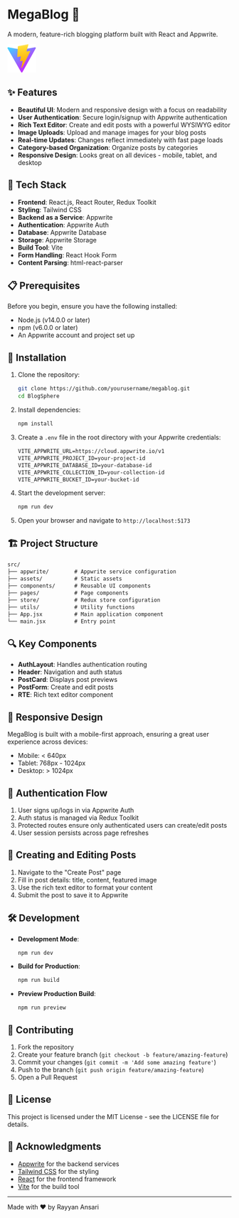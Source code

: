 # MegaBlog 📝

A modern, feature-rich blogging platform built with React and Appwrite.

![MegaBlog Logo](public/vite.svg)

## ✨ Features

- **Beautiful UI**: Modern and responsive design with a focus on readability
- **User Authentication**: Secure login/signup with Appwrite authentication
- **Rich Text Editor**: Create and edit posts with a powerful WYSIWYG editor
- **Image Uploads**: Upload and manage images for your blog posts
- **Real-time Updates**: Changes reflect immediately with fast page loads
- **Category-based Organization**: Organize posts by categories
- **Responsive Design**: Looks great on all devices - mobile, tablet, and desktop

## 🚀 Tech Stack

- **Frontend**: React.js, React Router, Redux Toolkit
- **Styling**: Tailwind CSS
- **Backend as a Service**: Appwrite
- **Authentication**: Appwrite Auth
- **Database**: Appwrite Database
- **Storage**: Appwrite Storage
- **Build Tool**: Vite
- **Form Handling**: React Hook Form
- **Content Parsing**: html-react-parser

## 📋 Prerequisites

Before you begin, ensure you have the following installed:
- Node.js (v14.0.0 or later)
- npm (v6.0.0 or later)
- An Appwrite account and project set up

## 🔧 Installation

1. Clone the repository:
   ```bash
   git clone https://github.com/yourusername/megablog.git
   cd BlogSphere
   ```

2. Install dependencies:
   ```bash
   npm install
   ```

3. Create a `.env` file in the root directory with your Appwrite credentials:
   ```env
   VITE_APPWRITE_URL=https://cloud.appwrite.io/v1
   VITE_APPWRITE_PROJECT_ID=your-project-id
   VITE_APPWRITE_DATABASE_ID=your-database-id
   VITE_APPWRITE_COLLECTION_ID=your-collection-id
   VITE_APPWRITE_BUCKET_ID=your-bucket-id
   ```

4. Start the development server:
   ```bash
   npm run dev
   ```

5. Open your browser and navigate to `http://localhost:5173`

## 🏗️ Project Structure

```
src/
├── appwrite/        # Appwrite service configuration
├── assets/          # Static assets
├── components/      # Reusable UI components
├── pages/           # Page components
├── store/           # Redux store configuration
├── utils/           # Utility functions
├── App.jsx          # Main application component
└── main.jsx         # Entry point
```

## 🔍 Key Components

- **AuthLayout**: Handles authentication routing
- **Header**: Navigation and auth status
- **PostCard**: Displays post previews
- **PostForm**: Create and edit posts
- **RTE**: Rich text editor component

## 📱 Responsive Design

MegaBlog is built with a mobile-first approach, ensuring a great user experience across devices:
- Mobile: < 640px
- Tablet: 768px - 1024px
- Desktop: > 1024px

## 🔐 Authentication Flow

1. User signs up/logs in via Appwrite Auth
2. Auth status is managed via Redux Toolkit
3. Protected routes ensure only authenticated users can create/edit posts
4. User session persists across page refreshes

## 📝 Creating and Editing Posts

1. Navigate to the "Create Post" page
2. Fill in post details: title, content, featured image
3. Use the rich text editor to format your content
4. Submit the post to save it to Appwrite

## 🛠️ Development

- **Development Mode**:
  ```bash
  npm run dev
  ```

- **Build for Production**:
  ```bash
  npm run build
  ```

- **Preview Production Build**:
  ```bash
  npm run preview
  ```

## 🤝 Contributing

1. Fork the repository
2. Create your feature branch (`git checkout -b feature/amazing-feature`)
3. Commit your changes (`git commit -m 'Add some amazing feature'`)
4. Push to the branch (`git push origin feature/amazing-feature`)
5. Open a Pull Request

## 📜 License

This project is licensed under the MIT License - see the LICENSE file for details.

## 👏 Acknowledgments

- [Appwrite](https://appwrite.io/) for the backend services
- [Tailwind CSS](https://tailwindcss.com/) for the styling
- [React](https://reactjs.org/) for the frontend framework
- [Vite](https://vitejs.dev/) for the build tool

---

Made with ❤️ by Rayyan Ansari